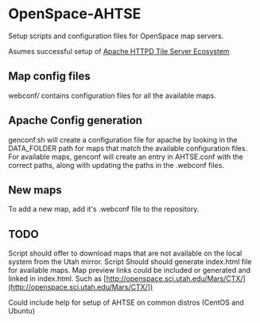 # OpenSpace-AHTSE
Setup scripts and configuration files for OpenSpace map servers.

Asumes successful setup of [Apache HTTPD Tile Server Ecosystem](https://github.com/lucianpls/AHTSE)

## Map config files
webconf/ contains configuration files for all the available maps.

## Apache Config generation
genconf.sh will create a configuration file for apache by looking in the DATA_FOLDER path for maps that match the available configuration files. For available maps, genconf will create an entry in AHTSE.conf with the correct paths, along with updating the paths in the .webconf files. 

## New maps
To add a new map, add it's .webconf file to the repository. 

## TODO
Script should offer to download maps that are not available on the local system from the Utah mirror. 
Script Should should generate index.html file for available maps.
Map preview links could be included or generated and linked in index.html. Such as [http://openspace.sci.utah.edu/Mars/CTX/](http://openspace.sci.utah.edu/Mars/CTX/])

Could include help for setup of AHTSE on common distros (CentOS and Ubuntu)

